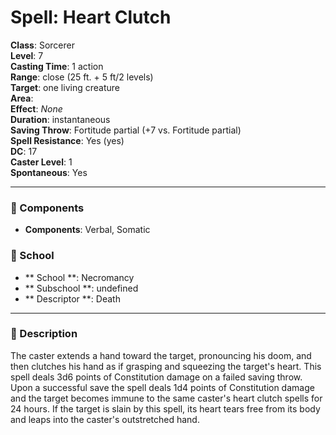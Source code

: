 
# Spell: Heart Clutch
**Class**: Sorcerer  
**Level**: 7  
**Casting Time**: 1 action  
**Range**: close (25 ft. + 5 ft/2 levels)  
**Target**: one living creature  
**Area**:   
**Effect**: _None_  
**Duration**: instantaneous  
**Saving Throw**: Fortitude partial (+7 vs. Fortitude partial)  
**Spell Resistance**: Yes (yes)  
**DC**: 17  
**Caster Level**: 1  
**Spontaneous**: Yes

---

### 🔮 Components
- **Components**: Verbal, Somatic

### 🏫 School
- ** School **: Necromancy
- ** Subschool **: undefined
- ** Descriptor **: Death
---

### 📜 Description
The caster extends a hand toward the target, pronouncing his doom, and then clutches his hand as if grasping and squeezing the target's heart. This spell deals 3d6 points of Constitution damage on a failed saving throw. Upon a successful save the spell deals 1d4 points of Constitution damage and the target becomes immune to the same caster's heart clutch spells for 24 hours. If the target is slain by this spell, its heart tears free from its body and leaps into the caster's outstretched hand.
